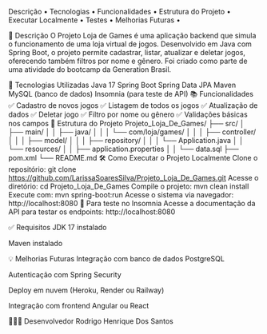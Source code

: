 Descrição • Tecnologias • Funcionalidades • Estrutura do Projeto • Executar Localmente • Testes • Melhorias Futuras •

📖 Descrição
O Projeto Loja de Games é uma aplicação backend que simula o funcionamento de uma loja virtual de jogos. Desenvolvido em Java com Spring Boot, o projeto permite cadastrar, listar, atualizar e deletar jogos, oferecendo também filtros por nome e gênero. Foi criado como parte de uma atividade do bootcamp da Generation Brasil.

🚀 Tecnologias Utilizadas
Java 17
Spring Boot
Spring Data JPA
Maven
MySQL (banco de dados)
Insomnia (para teste de API)
📚 Funcionalidades
✅ Cadastro de novos jogos
✅ Listagem de todos os jogos
✅ Atualização de dados
✅ Deletar jogo
✅ Filtro por nome ou gênero
✅ Validações básicas nos campos
📂 Estrutura do Projeto
Projeto_Loja_De_Games/
├── src/
│ ├── main/
│ │ ├── java/
│ │ │ └── com/loja/games/
│ │ │ ├── controller/
│ │ │ ├── model/
│ │ │ ├── repository/
│ │ │ └── Application.java
│ │ └── resources/
│ │ ├── application.properties
│ │ └── data.sql
├── pom.xml
└── README.md
🛠️ Como Executar o Projeto Localmente
Clone o repositório:
git clone https://github.com/LarissaSoaresSilva/Projeto_Loja_De_Games.git
Acesse o diretório:
cd Projeto_Loja_De_Games
Compile o projeto:
mvn clean install
Execute com:
mvn spring-boot:run
Acesse o sistema via navegador:
http://localhost:8080
📄 Para teste no Insomnia
Acesse a documentação da API para testar os endpoints: http://localhost:8080

✅ Requisitos
JDK 17 instalado

Maven instalado

💡 Melhorias Futuras
Integração com banco de dados PostgreSQL

Autenticação com Spring Security

Deploy em nuvem (Heroku, Render ou Railway)

Integração com frontend Angular ou React

👩🏻‍💻 Desenvolvedor
Rodrigo Henrique Dos Santos
